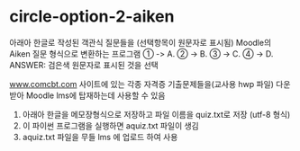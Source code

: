 # circle-option-2-aiken
아래아 한글로 작성된 객관식 질문들을 (선택항목이 원문자로 표시됨) Moodle의 Aiken 질문 형식으로 변환하는 프로그램
① -> A.
② -> B.
③ -> C.
④ -> D.
ANSWER: 검은색 원문자로 표시된 것을 선택

www.comcbt.com 사이트에 있는 각종 자격증 기출문제들을(교사용 hwp 파일) 다운받아 Moodle lms에 탑재하는데 사용할 수 있음
1. 아래아 한글을 메모장형식으로 저장하고 파일 이름을 quiz.txt로 저장 (utf-8 형식)
2. 이 파이썬 프로그램을 실행하면 aquiz.txt 파일이 생김
3. aquiz.txt 파일을 무들 lms 에 업로드 하여 사용

